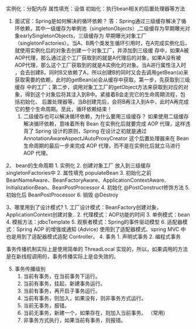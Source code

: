 实例化：分配内存
属性填充：设值
初始化：执行bean相关的后置处理器等方法

1. 面试官：Spring是如何解决的循环依赖？
答：Spring通过三级缓存解决了循环依赖，其中一级缓存为单例池（singletonObjects）,二级缓存为早期曝光对象earlySingletonObjects，三级缓存为
早期曝光对象工厂（singletonFactories）。当A、B两个类发生循环引用时，在A完成实例化后，就使用实例化后的对象去创建一个对象工厂，并添加到三级缓
存中，如果A被AOP代理，那么通过这个工厂获取到的就是A代理后的对象，如果A没有被AOP代理，那么这个工厂获取到的就是A实例化的对象。当A进行属性注入时
，会去创建B，同时B又依赖了A，所以创建B的同时又会去调用getBean(a)来获取需要的依赖，此时的getBean(a)会从缓存中获取，第一步，先获取到三级缓存
中的工厂；第二步，调用对象工工厂的getObject方法来获取到对应的对象，得到这个对象后将其注入到B中。紧接着B会走完它的生命周期流程，包括初始化、
后置处理器等。当B创建完后，会将B再注入到A中，此时A再完成它的整个生命周期。至此，循环依赖结束！
    1. 二级缓存也可以解决循环依赖，为什么要用三级缓存？
    如果使用二级缓存解决循环依赖，意味着所有 Bean 在实例化后就要完成 AOP 代理，这样违背了 Spring 设计的原则，Spring 在设计之初就是通过
    AnnotationAwareAspectJAutoProxyCreator 这个后置处理器来在 Bean 生命周期的最后一步来完成 AOP 代理，而不是在实例化后就立马进行 AOP 代理。

2、 bean的生命周期
    1. 实例化
    2. 创建对象工厂 放入到三级缓存singletonFactories中
    2. 属性填充 populateBean
    3. 初始化之前 BeanNameAware、BeanFactoryAware、ApplicationContextAware、InitializationBean、BeanPostProcessor
    4. 初始化 @PostConstruct修饰方法
    5. 初始化后 BeanPostProcessor
    6. 销毁 @Destroy

3、哪里用到了设计模式?
    1. 工厂设计模式：BeanFactory创建对象，ApplicationContext创建对象..
    2. 代理模式：AOP功能的时间
    3. 单例模式：bean
    4. 模板方法：jdbcTemplate
    5. 观察者模式：Spring的事件驱动模型
    6. 适配器模式：Spring AOP 的增强或通知 (Advice) 使用到了适配器模式、spring MVC 中也是用到了适配器模式适配 Controller。
4. 事务
    1. 声明式事务
    2. 编程式事务

   事务传播机制实际上是使用简单的 ThreadLocal 实现的，所以，如果调用的方法是在新线程调用的，事务传播实际上是会失效的。

5. 事务传播级别
    1. 当前有事务，在当前事务下运行。
    2. 当前有事务，挂起，新建事务运行。
    3. 当前有事务，再开启子事务运行。
    4. 当前有事务，则加入，如果没有，则非事务方式运行。
    5. 当前无事务，报错。
    6. 当前无事务，新建一个，如果存在，则加入当前事务。 （常用)
    7. 非事务方式执行，如果当前有事务，则报错。
